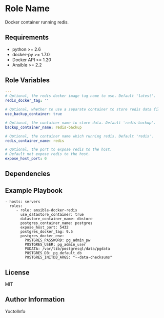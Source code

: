 Role Name
=========

Docker container running redis.

Requirements
------------

- python >= 2.6
- docker-py >= 1.7.0
- Docker API >= 1.20
- Ansible >= 2.2

Role Variables
--------------

```yaml
---
# Optional, the redis docker image tag name to use. Default 'latest'.
redis_docker_tag: ''

# Optional, whether to use a separate container to store redis data files.
use_backup_container: true

# Optional, the container name to store data. Default 'redis-backup'.
backup_container_name: redis-backup

# Optional, the container name which running redis. Default 'redis'.
redis_container_name: redis

# Optional, the port to expose redis to the host.
# Default not expose redis to the host.
expose_host_port: 0

```

Dependencies
------------


Example Playbook
----------------

    - hosts: servers
      roles:
         - role: ansible-docker-redis
           use_datastore_container: true
           datastore_container_name: dbstore
           postgres_container_name: postgres
           expose_host_port: 5432
           postgres_docker_tag: 9.5
           postgres_docker_env:
             POSTGRES_PASSWORD: pg_admin_pw
             POSTGRES_USER: pg_admin_user
             PGDATA: /var/lib/postgresql/data/pgdata
             POSTGRES_DB: pg_default_db
             POSTGRES_INITDB_ARGS: "--data-checksums"


License
-------

MIT

Author Information
------------------

YoctolInfo
